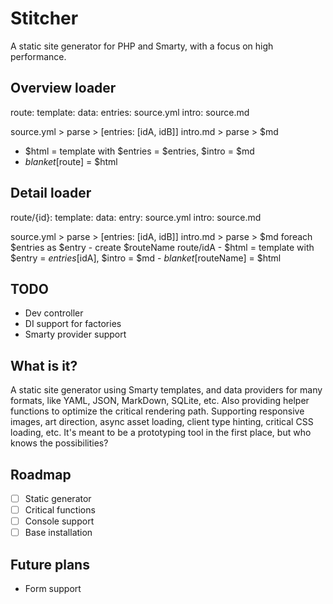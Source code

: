 # Stitcher

A static site generator for PHP and Smarty, with a focus on high performance.

## Overview loader

route:
    template:
    data:
        entries: source.yml
        intro: source.md
        
source.yml > parse > [entries: [idA, idB]]
intro.md > parse > $md
- $html = template with $entries = $entries, $intro = $md
- $blanket[$route] = $html 


## Detail loader

route/{id}:
    template:
    data:
        entry: source.yml
        intro: source.md
        
source.yml > parse > [entries: [idA, idB]]
intro.md > parse > $md
foreach $entries as $entry
    - create $routeName route/idA
    - $html = template with $entry = $entries[$idA], $intro = $md
    - $blanket[$routeName] = $html 

## TODO

- Dev controller
- DI support for factories
- Smarty provider support

## What is it?

A static site generator using Smarty templates, and data providers for many formats, like YAML, JSON, MarkDown, SQLite, etc. 
Also providing helper functions to optimize the critical rendering path. Supporting responsive images, art direction, async asset loading, client type hinting, critical CSS loading, etc.
It's meant to be a prototyping tool in the first place, but who knows the possibilities?

## Roadmap

- [ ] Static generator
- [ ] Critical functions
- [ ] Console support
- [ ] Base installation

## Future plans

- Form support
